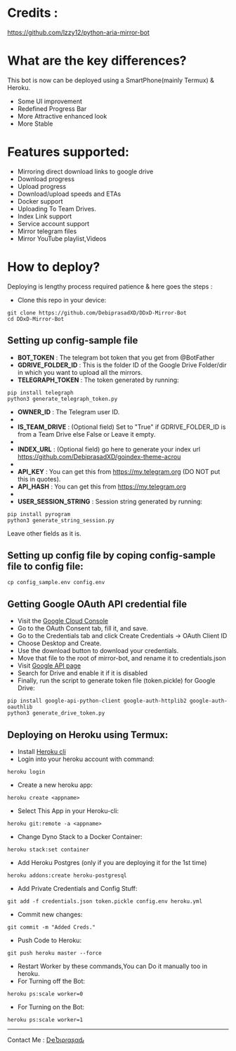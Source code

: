# Credits :
https://github.com/lzzy12/python-aria-mirror-bot

# What are the key differences?
This bot is now can be deployed using a SmartPhone(mainly Termux) & Heroku.
- Some UI improvement
- Redefined Progress Bar
- More Attractive enhanced look
- More Stable


# Features supported:
- Mirroring direct download links to google drive
- Download progress
- Upload progress
- Download/upload speeds and ETAs
- Docker support
- Uploading To Team Drives.
- Index Link support
- Service account support
- Mirror telegram files
- Mirror YouTube playlist,Videos


# How to deploy?
Deploying is lengthy process required patience & here goes the steps :

- Clone this repo in your device:
```
git clone https://github.com/DebiprasadXD/DDxD-Mirror-Bot 
cd DDxD-Mirror-Bot
```
## Setting up config-sample file

- **BOT_TOKEN** : The telegram bot token that you get from @BotFather
- **GDRIVE_FOLDER_ID** : This is the folder ID of the Google Drive Folder/dir in which you want to upload all the mirrors.
- **TELEGRAPH_TOKEN** : The token generated by running:
```
pip install telegraph
python3 generate_telegraph_token.py
```
- **OWNER_ID** : The Telegram user ID.
- 
- **IS_TEAM_DRIVE** : (Optional field) Set to "True" if GDRIVE_FOLDER_ID is from a Team Drive else False or Leave it empty.
- 
- **INDEX_URL** : (Optional field) go here to generate your index url https://github.com/DebiprasadXD/goindex-theme-acrou
- 
- **API_KEY** : You can get this from https://my.telegram.org (DO NOT put this in quotes).
- **API_HASH** : You can get this from https://my.telegram.org
- 
- **USER_SESSION_STRING** : Session string generated by running:
```
pip install pyrogram
python3 generate_string_session.py
```
Leave other fields as it is.

## Setting up config file by coping config-sample file to config file:
```
cp config_sample.env config.env
```
 
 
## Getting Google OAuth API credential file

- Visit the [Google Cloud Console](https://console.developers.google.com/apis/credentials)
- Go to the OAuth Consent tab, fill it, and save.
- Go to the Credentials tab and click Create Credentials -> OAuth Client ID
- Choose Desktop and Create.
- Use the download button to download your credentials.
- Move that file to the root of mirror-bot, and rename it to credentials.json
- Visit [Google API page](https://console.developers.google.com/apis/library)
- Search for Drive and enable it if it is disabled
- Finally, run the script to generate token file (token.pickle) for Google Drive:
```
pip install google-api-python-client google-auth-httplib2 google-auth-oauthlib
python3 generate_drive_token.py
```

## Deploying on Heroku using Termux:

- Install [Heroku cli](https://devcenter.heroku.com/articles/heroku-cli)
- Login into your heroku account with command:
```
heroku login
```
- Create a new heroku app:
```
heroku create <appname>
```
- Select This App in your Heroku-cli: 
```
heroku git:remote -a <appname>
```
- Change Dyno Stack to a Docker Container:
```
heroku stack:set container
```
- Add Heroku Postgres (only if you are deploying it for the 1st time)
```
heroku addons:create heroku-postgresql
```
- Add Private Credentials and Config Stuff:
```
git add -f credentials.json token.pickle config.env heroku.yml
```
- Commit new changes:
```
git commit -m "Added Creds."
```
- Push Code to Heroku:
```
git push heroku master --force
```
- Restart Worker by these commands,You can Do it manually too in heroku.
- For Turning off the Bot:
```
heroku ps:scale worker=0
```
- For Turning on the Bot:
```
heroku ps:scale worker=1	 	
```
---------------------------------

Contact Me : [DҽႦιρɾαʂαԃ](https://telegram.dog/DebNationXD)
